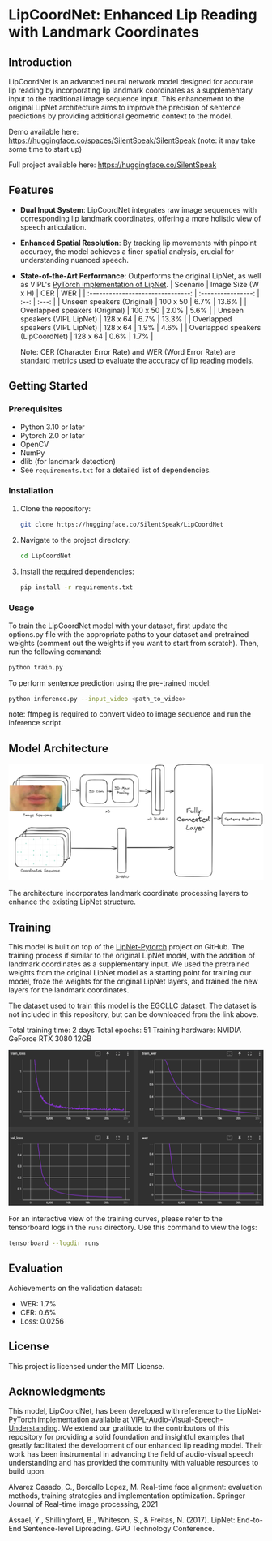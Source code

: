 # LipCoordNet: Enhanced Lip Reading with Landmark Coordinates

## Introduction

LipCoordNet is an advanced neural network model designed for accurate lip reading by incorporating lip landmark coordinates as a supplementary input to the traditional image sequence input. This enhancement to the original LipNet architecture aims to improve the precision of sentence predictions by providing additional geometric context to the model.

Demo available here: https://huggingface.co/spaces/SilentSpeak/SilentSpeak (note: it may take some time to start up)

Full project available here: https://huggingface.co/SilentSpeak

## Features

- **Dual Input System**: LipCoordNet integrates raw image sequences with corresponding lip landmark coordinates, offering a more holistic view of speech articulation.
- **Enhanced Spatial Resolution**: By tracking lip movements with pinpoint accuracy, the model achieves a finer spatial analysis, crucial for understanding nuanced speech.
- **State-of-the-Art Performance**: Outperforms the original LipNet, as well as VIPL's [PyTorch implementation of LipNet](https://github.com/VIPL-Audio-Visual-Speech-Understanding/LipNet-PyTorch).
  | Scenario | Image Size (W x H) | CER | WER |
  | :-------------------------------: | :----------------: | :--: | :---: |
  | Unseen speakers (Original) | 100 x 50 | 6.7% | 13.6% |
  | Overlapped speakers (Original) | 100 x 50 | 2.0% | 5.6% |
  | Unseen speakers (VIPL LipNet) | 128 x 64 | 6.7% | 13.3% |
  | Overlapped speakers (VIPL LipNet) | 128 x 64 | 1.9% | 4.6% |
  | Overlapped speakers (LipCoordNet) | 128 x 64 | 0.6% | 1.7% |

  Note: CER (Character Error Rate) and WER (Word Error Rate) are standard metrics used to evaluate the accuracy of lip reading models.

## Getting Started

### Prerequisites

- Python 3.10 or later
- Pytorch 2.0 or later
- OpenCV
- NumPy
- dlib (for landmark detection)
- See `requirements.txt` for a detailed list of dependencies.

### Installation

1. Clone the repository:

   ```bash
   git clone https://huggingface.co/SilentSpeak/LipCoordNet
   ```

2. Navigate to the project directory:
   ```bash
   cd LipCoordNet
   ```
3. Install the required dependencies:
   ```bash
   pip install -r requirements.txt
   ```

### Usage

To train the LipCoordNet model with your dataset, first update the options.py file with the appropriate paths to your dataset and pretrained weights (comment out the weights if you want to start from scratch). Then, run the following command:

```bash
python train.py
```

To perform sentence prediction using the pre-trained model:

```bash
python inference.py --input_video <path_to_video>
```

note: ffmpeg is required to convert video to image sequence and run the inference script.

## Model Architecture

![LipCoordNet model architecture](./assets/LipCoordNet_model_architecture.png)

The architecture incorporates landmark coordinate processing layers to enhance the existing LipNet structure.

## Training

This model is built on top of the [LipNet-Pytorch](https://github.com/VIPL-Audio-Visual-Speech-Understanding/LipNet-PyTorch) project on GitHub. The training process if similar to the original LipNet model, with the addition of landmark coordinates as a supplementary input. We used the pretrained weights from the original LipNet model as a starting point for training our model, froze the weights for the original LipNet layers, and trained the new layers for the landmark coordinates.

The dataset used to train this model is the [EGCLLC dataset](https://huggingface.co/datasets/SilentSpeak/EGCLLC). The dataset is not included in this repository, but can be downloaded from the link above.

Total training time: 2 days
Total epochs: 51
Training hardware: NVIDIA GeForce RTX 3080 12GB

![LipCoordNet training curves](./assets/training_graphs.png)

For an interactive view of the training curves, please refer to the tensorboard logs in the `runs` directory.
Use this command to view the logs:

```bash
tensorboard --logdir runs
```

## Evaluation

Achievements on the validation dataset:

- WER: 1.7%
- CER: 0.6%
- Loss: 0.0256

## License

This project is licensed under the MIT License.

## Acknowledgments

This model, LipCoordNet, has been developed with reference to the LipNet-PyTorch implementation available at [VIPL-Audio-Visual-Speech-Understanding](https://github.com/VIPL-Audio-Visual-Speech-Understanding/LipNet-PyTorch). We extend our gratitude to the contributors of this repository for providing a solid foundation and insightful examples that greatly facilitated the development of our enhanced lip reading model. Their work has been instrumental in advancing the field of audio-visual speech understanding and has provided the community with valuable resources to build upon.

Alvarez Casado, C., Bordallo Lopez, M. Real-time face alignment: evaluation methods, training strategies and implementation optimization. Springer Journal of Real-time image processing, 2021

Assael, Y., Shillingford, B., Whiteson, S., & Freitas, N. (2017). LipNet: End-to-End Sentence-level Lipreading. GPU Technology Conference.
